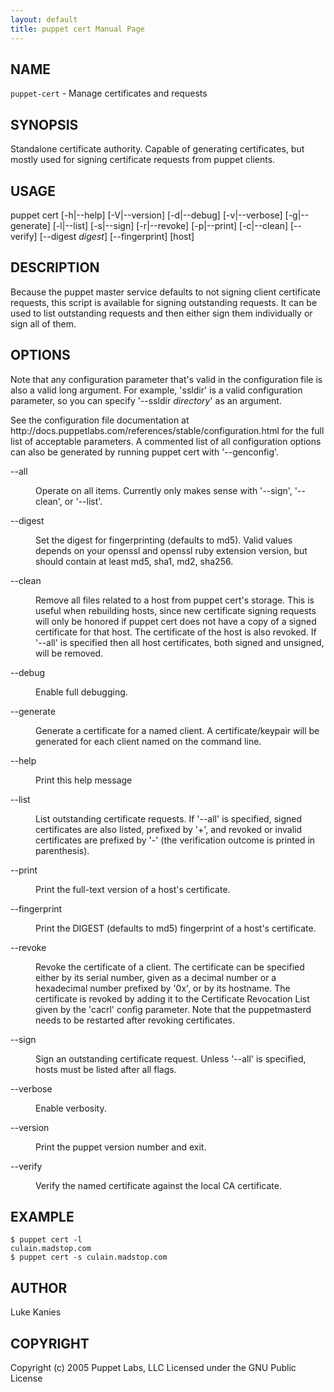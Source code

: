 ```yaml
---
layout: default
title: puppet cert Manual Page
---
```


<div class='mp'>
<h2 id="NAME">NAME</h2>
<p class="man-name">
  <code>puppet-cert</code> - <span class="man-whatis">Manage certificates and requests</span>
</p>

<h2 id="SYNOPSIS">SYNOPSIS</h2>

<p>Standalone certificate authority. Capable of generating certificates,
but mostly used for signing certificate requests from puppet clients.</p>

<h2 id="USAGE">USAGE</h2>

<p>puppet cert [-h|--help] [-V|--version] [-d|--debug] [-v|--verbose]
  [-g|--generate] [-l|--list] [-s|--sign] [-r|--revoke] [-p|--print]
  [-c|--clean] [--verify] [--digest <var>digest</var>] [--fingerprint] [host]</p>

<h2 id="DESCRIPTION">DESCRIPTION</h2>

<p>Because the puppet master service defaults to not signing client
certificate requests, this script is available for signing outstanding
requests. It can be used to list outstanding requests and then either
sign them individually or sign all of them.</p>

<h2 id="OPTIONS">OPTIONS</h2>

<p>Note that any configuration parameter that's valid in the configuration
file is also a valid long argument. For example, 'ssldir' is a valid
configuration parameter, so you can specify '--ssldir <var>directory</var>' as an
argument.</p>

<p>See the configuration file documentation at
http://docs.puppetlabs.com/references/stable/configuration.html for the
full list of acceptable parameters. A commented list of all
configuration options can also be generated by running puppet cert with
'--genconfig'.</p>

<dl>
<dt class="flush">--all</dt><dd><p>Operate on all items. Currently only makes sense with '--sign',
'--clean', or '--list'.</p></dd>
<dt>--digest</dt><dd><p>Set the digest for fingerprinting (defaults to md5). Valid values
depends on your openssl and openssl ruby extension version, but should
contain at least md5, sha1, md2, sha256.</p></dd>
<dt class="flush">--clean</dt><dd><p>Remove all files related to a host from puppet cert's storage. This is
useful when rebuilding hosts, since new certificate signing requests
will only be honored if puppet cert does not have a copy of a signed
certificate for that host. The certificate of the host is also
revoked. If '--all' is specified then all host certificates, both
signed and unsigned, will be removed.</p></dd>
<dt class="flush">--debug</dt><dd><p>Enable full debugging.</p></dd>
<dt>--generate</dt><dd><p>Generate a certificate for a named client. A certificate/keypair will
be generated for each client named on the command line.</p></dd>
<dt class="flush">--help</dt><dd><p>Print this help message</p></dd>
<dt class="flush">--list</dt><dd><p>List outstanding certificate requests. If '--all' is specified, signed
certificates are also listed, prefixed by '+', and revoked or invalid
certificates are prefixed by '-' (the verification outcome is printed
in parenthesis).</p></dd>
<dt class="flush">--print</dt><dd><p>Print the full-text version of a host's certificate.</p></dd>
<dt>--fingerprint</dt><dd><p>Print the DIGEST (defaults to md5) fingerprint of a host's
certificate.</p></dd>
<dt>--revoke</dt><dd><p>Revoke the certificate of a client. The certificate can be specified
either by its serial number, given as a decimal number or a
hexadecimal number prefixed by '0x', or by its hostname. The
certificate is revoked by adding it to the Certificate Revocation List
given by the 'cacrl' config parameter. Note that the puppetmasterd
needs to be restarted after revoking certificates.</p></dd>
<dt class="flush">--sign</dt><dd><p>Sign an outstanding certificate request. Unless '--all' is specified,
hosts must be listed after all flags.</p></dd>
<dt>--verbose</dt><dd><p>Enable verbosity.</p></dd>
<dt>--version</dt><dd><p>Print the puppet version number and exit.</p></dd>
<dt>--verify</dt><dd><p>Verify the named certificate against the local CA certificate.</p></dd>
</dl>


<h2 id="EXAMPLE">EXAMPLE</h2>

<pre><code>$ puppet cert -l
culain.madstop.com
$ puppet cert -s culain.madstop.com
</code></pre>

<h2 id="AUTHOR">AUTHOR</h2>

<p>Luke Kanies</p>

<h2 id="COPYRIGHT">COPYRIGHT</h2>

<p>Copyright (c) 2005 Puppet Labs, LLC Licensed under the GNU Public
License</p>

</div>
